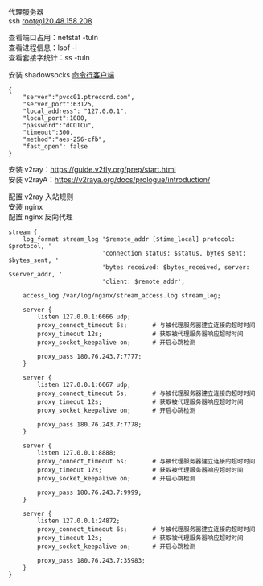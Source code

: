 代理服务器  
ssh root@120.48.158.208  

查看端口占用：netstat -tuln  
查看进程信息：lsof -i  
查看套接字统计：ss -tuln  

安装 shadowsocks [命令行客户端](https://shadowsockshelp.github.io/Shadowsocks/linux.html#%E5%91%BD%E4%BB%A4%E8%A1%8C%E5%AE%A2%E6%88%B7%E7%AB%AF)  

```
{
    "server":"pvcc01.ptrecord.com",
    "server_port":63125,
    "local_address": "127.0.0.1",
    "local_port":1080,
    "password":"dCOTCu",
    "timeout":300,
    "method":"aes-256-cfb",
    "fast_open": false
}
```

安装 v2ray：https://guide.v2fly.org/prep/start.html  
安装 v2rayA：https://v2raya.org/docs/prologue/introduction/  

配置 v2ray 入站规则  
安装 nginx  
配置 nginx 反向代理  

```
stream {
    log_format stream_log '$remote_addr [$time_local] protocol: $protocol, '
                          'connection status: $status, bytes sent: $bytes_sent, '
                          'bytes received: $bytes_received, server: $server_addr, '
                          'client: $remote_addr';

    access_log /var/log/nginx/stream_access.log stream_log;

    server {
        listen 127.0.0.1:6666 udp;
        proxy_connect_timeout 6s;       # 与被代理服务器建立连接的超时时间
        proxy_timeout 12s;              # 获取被代理服务器响应超时时间
        proxy_socket_keepalive on;      # 开启心跳检测

        proxy_pass 180.76.243.7:7777;
    }

    server {
        listen 127.0.0.1:6667 udp;
        proxy_connect_timeout 6s;       # 与被代理服务器建立连接的超时时间
        proxy_timeout 12s;              # 获取被代理服务器响应超时时间
        proxy_socket_keepalive on;      # 开启心跳检测

        proxy_pass 180.76.243.7:7778;
    }

    server {
        listen 127.0.0.1:8888;
        proxy_connect_timeout 6s;       # 与被代理服务器建立连接的超时时间
        proxy_timeout 12s;              # 获取被代理服务器响应超时时间
        proxy_socket_keepalive on;      # 开启心跳检测

        proxy_pass 180.76.243.7:9999;
    }

    server {
        listen 127.0.0.1:24872;
        proxy_connect_timeout 6s;       # 与被代理服务器建立连接的超时时间
        proxy_timeout 12s;              # 获取被代理服务器响应超时时间
        proxy_socket_keepalive on;      # 开启心跳检测

        proxy_pass 180.76.243.7:35983;
    }
}
```
